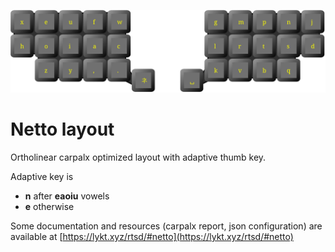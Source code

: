 ![Netto layout](layout.svg)

# Netto layout

Ortholinear carpalx optimized layout with adaptive thumb key.

Adaptive key is
 * **n** after **eaoiu** vowels
 * **e** otherwise

Some documentation and resources (carpalx report, json configuration) are available at [https://lykt.xyz/rtsd/#netto](https://lykt.xyz/rtsd/#netto)
